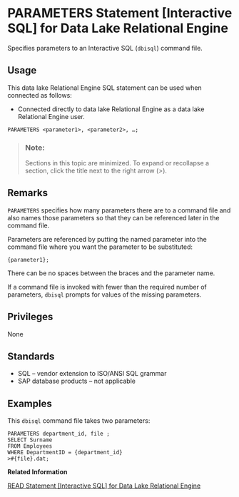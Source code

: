 <!-- loioa621ba2684f21015b69dc6ae412d919a -->

# PARAMETERS Statement \[Interactive SQL\] for Data Lake Relational Engine

Specifies parameters to an Interactive SQL \(`dbisql`\) command file.



<a name="loioa621ba2684f21015b69dc6ae412d919a__section_ovp_dvr_znb"/>

## Usage

This data lake Relational Engine SQL statement can be used when connected as follows:

-   Connected directly to data lake Relational Engine as a data lake Relational Engine user.



```
PARAMETERS <parameter1>, <parameter2>, …;
```



> ### Note:  
> Sections in this topic are minimized. To expand or recollapse a section, click the title next to the right arrow \(*\>*\).



<a name="loioa621ba2684f21015b69dc6ae412d919a__IQ_Usage"/>

## Remarks

`PARAMETERS` specifies how many parameters there are to a command file and also names those parameters so that they can be referenced later in the command file.

Parameters are referenced by putting the named parameter into the command file where you want the parameter to be substituted:

```
{parameter1};
```

There can be no spaces between the braces and the parameter name.

If a command file is invoked with fewer than the required number of parameters, `dbisql` prompts for values of the missing parameters.



<a name="loioa621ba2684f21015b69dc6ae412d919a__IQ_Permissions"/>

## Privileges

None



<a name="loioa621ba2684f21015b69dc6ae412d919a__IQ_Standards"/>

## Standards

-   SQL – vendor extension to ISO/ANSI SQL grammar
-   SAP database products – not applicable



<a name="loioa621ba2684f21015b69dc6ae412d919a__IQ_Examples"/>

## Examples

This `dbisql` command file takes two parameters:

```
PARAMETERS department_id, file ;
SELECT Surname
FROM Employees
WHERE DepartmentID = {department_id}
>#{file}.dat;
```

**Related Information**  


[READ Statement \[Interactive SQL\] for Data Lake Relational Engine](read-statement-interactive-sql-for-data-lake-relational-engine-a622ae5.md "Reads Interactive SQL (dbisql) statements from a file.")


